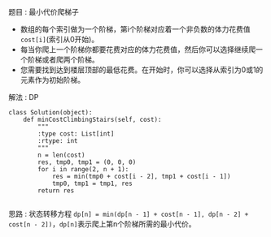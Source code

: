 题目 : 最小代价爬梯子
   - 数组的每个索引做为一个阶梯，第i个阶梯对应着一个非负数的体力花费值`cost[i]`(索引从0开始)。
   - 每当你爬上一个阶梯你都要花费对应的体力花费值，然后你可以选择继续爬一个阶梯或者爬两个阶梯。
   - 您需要找到达到楼层顶部的最低花费。在开始时，你可以选择从索引为0或1的元素作为初始阶梯。

解法 : DP
```
class Solution(object):
    def minCostClimbingStairs(self, cost):
        """
        :type cost: List[int]
        :rtype: int
        """
        n = len(cost)
        res, tmp0, tmp1 = (0, 0, 0)
        for i in range(2, n + 1):
            res = min(tmp0 + cost[i - 2], tmp1 + cost[i - 1])
            tmp0, tmp1 = tmp1, res
        return res
        
```
思路 : 状态转移方程 `dp[n] = min(dp[n - 1] + cost[n - 1], dp[n - 2] + cost[n - 2])`，`dp[n]`表示爬上第n个阶梯所需的最小代价。